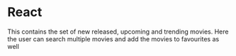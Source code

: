 # React 
This contains the set of new released, upcoming and trending movies.
Here the user can search multiple movies and add the movies to favourites as well
